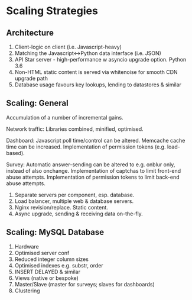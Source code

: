 Scaling Strategies
==================


Architecture
------------

1. Client-logic on client (i.e. Javascript-heavy)
1. Matching the Javascript<->Python data interface (i.e. JSON)
1. API Star server - high-performance w asyncio upgrade option. Python 3.6
1. Non-HTML static content is served via whitenoise for smooth CDN upgrade path
1. Database usage favours key lookups, lending to datastores & similar


Scaling: General
----------------

Accumulation of a number of incremental gains.

Network traffic:
  Libraries combined, minified, optimised.

Dashboard:
  Javascript poll time/control can be altered.
  Memcache cache time can be increased.
  Implementation of permission tokens (e.g. load-based).

Survey:
  Automatic answer-sending can be altered to e.g. onblur only, instead
  of also onchange.
  Implementation of captchas to limit front-end abuse attempts.
  Implementation of permission tokens to limit back-end abuse attempts.


1. Separate servers per component, esp. database.
1. Load balancer, multiple web & database servers.
1. Nginx revision/replace. Static content.
1. Async upgrade, sending & receiving data on-the-fly.


Scaling: MySQL Database
-----------------------

1. Hardware
1. Optimised server conf
1. Reduced integer column sizes 
1. Optimised indexes e.g. substr, order
1. INSERT DELAYED & similar
1. Views (native or bespoke)
1. Master/Slave (master for surveys; slaves for dashboards)
1. Clustering
